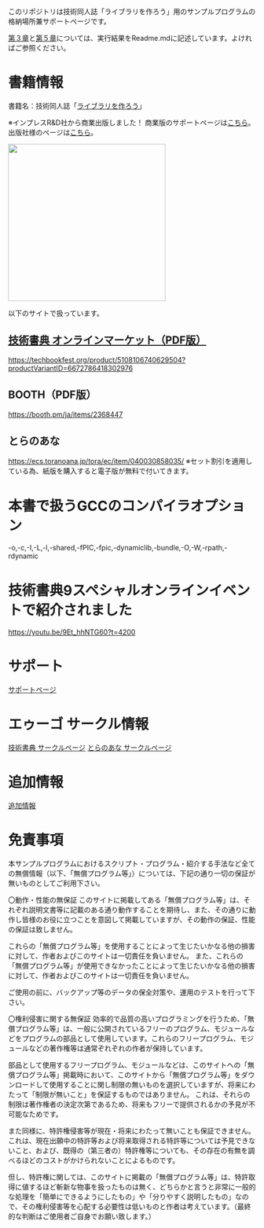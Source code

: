 このリポジトリは技術同人誌「ライブラリを作ろう」用のサンプルプログラムの格納場所兼サポートページです。


[第３章](https://github.com/argama147/make_library/tree/master/C_Makefile)と[第５章](https://github.com/argama147/make_library/tree/master/Cpp)については、実行結果をReadme.mdに記述しています。よければご参照ください。


# 書籍情報

書籍名：技術同人誌「[ライブラリを作ろう](https://techbookfest.org/product/5108106740629504)」

※インプレスR&D社から商業出版しました！ 商業版のサポートページは[こちら](https://github.com/argama147/lets_make_library)。出版社様のページは[こちら](https://nextpublishing.jp/book/12519.html)。


<img src="https://user-images.githubusercontent.com/5881452/92421128-fdee9c00-f1b1-11ea-8878-d7e57143357a.jpg" width="320px">

以下のサイトで扱っています。

## [技術書典 オンラインマーケット（PDF版）](https://techbookfest.org/market)

https://techbookfest.org/product/5108106740629504?productVariantID=6672786418302976

## BOOTH（PDF版）
https://booth.pm/ja/items/2368447

## とらのあな

https://ecs.toranoana.jp/tora/ec/item/040030858035/
※セット割引を適用している為、紙版を購入すると電子版が無料で付いてきます。


# 本書で扱うGCCのコンパイラオプション

-o,-c,-I,-L,-l,-shared,-fPIC,-fpic,-dynamiclib,-bundle,-O,-W,-rpath,-rdynamic

# 技術書典9スペシャルオンラインイベントで紹介されました 
https://youtu.be/9Et_hhNTG60?t=4200

# サポート

[サポートページ](https://github.com/argama147/make_library/wiki/SupportPage)


# エゥーゴ サークル情報

[技術書典 サークルページ](https://techbookfest.org/organization/43220004)
[とらのあな サークルページ](https://ecs.toranoana.jp/tora/ec/cot/circle/2UPA2C6Q8V7Md06Pd687/all/)

# 追加情報

[追加情報](https://github.com/argama147/make_library/wiki/%E8%BF%BD%E5%8A%A0%E6%83%85%E5%A0%B1)

# 免責事項
本サンプルプログラムにおけるスクリプト・プログラム・紹介する手法など全ての無償情報（以下、「無償プログラム等」）については、下記の通り一切の保証が無いものとしてご利用下さい。

〇動作・性能の無保証
このサイトに掲載してある「無償プログラム等」は、それぞれ説明文書等に記載のある通り動作することを期待し、また、その通りに動作し皆様のお役に立つことを意図して掲載していますが、その動作の保証、性能の保証は致しません。

これらの「無償プログラム等」を使用することによって生じたいかなる他の損害に対して、作者およびこのサイトは一切責任を負いません。 また、これらの「無償プログラム等」が使用できなかったことによって生じたいかなる他の損害に対して、作者およびこのサイトは一切責任を負いません。

ご使用の前に、バックアップ等のデータの保全対策や、運用のテストを行って下さい。

〇権利侵害に関する無保証
効率的で品質の高いプログラミングを行うため、「無償プログラム等」は、一般に公開されているフリーのプログラム、モジュールなどをプログラムの部品として使用しています。これらのフリープログラム、モジュールなどの著作権等は通常ぞれぞれの作者が保持しています。

部品として使用するフリープログラム、モジュールなどは、このサイトへの「無償プログラム等」掲載時において、このサイトから「無償プログラム等」をダウンロードして使用することに関し制限の無いものを選択していますが、将来にわたって「制限が無いこと」を保証するものではありません。
これは、それらの制限は著作権者の決定次第であるため、将来もフリーで提供されるかの予見が不可能なためです。

また同様に、特許権侵害等が現在・将来にわたって無いことも保証できません。
これは、現在出願中の特許等および将来取得される特許等については予見できないこと、および、既得の（第三者の）特許権等についても、その存在の有無を調べるほどのコストがかけられないことによるものです。

但し、特許権に関しては、このサイトに掲載の「無償プログラム等」は、特許取得に値するほど斬新な物事を扱ったものは無く、どちらかと言うと非常に一般的な処理を「簡単にできるようにしたもの」や「分りやすく説明したもの」なので、その権利侵害等を心配する必要性は低いものと作者は考えています。（最終的な判断はご使用者ご自身でお願い致します。）
